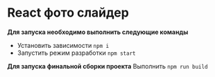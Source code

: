 # React фото слайдер

**Для запуска необходимо выполнить следующие команды**
- Установить зависимости ```npm i```
- Запустить режим разработки  ```npm start```

**Для запуска финальной сборки проекта**
Выполнить ```npm run build```
